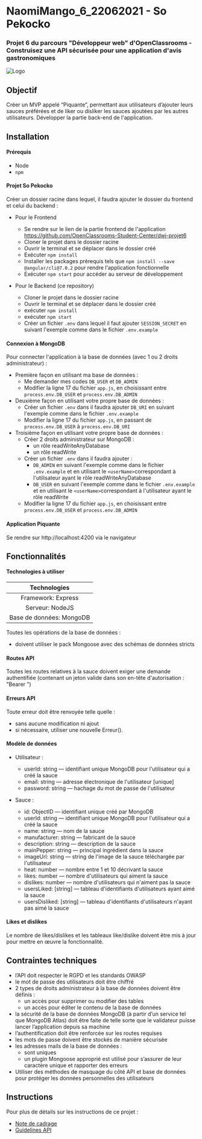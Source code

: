 # NaomiMango_6_22062021 - So Pekocko

### Projet 6 du parcours "Développeur web" d'OpenClassrooms - Construisez une API sécurisée pour une application d'avis gastronomiques

![Logo](https://user.oc-static.com/upload/2019/09/02/15674356878125_image2.png)

## Objectif

Créer un MVP appelé “Piquante”, permettant aux utilisateurs d’ajouter leurs sauces préférées et de liker ou disliker les sauces ajoutées par les autres utilisateurs. Développer la partie back-end de l'application.

## Installation

#### Prérequis

- Node
- `npm`

#### Projet So Pekocko

Créer un dossier racine dans lequel, il faudra ajouter le dossier du frontend et celui du backend :

- Pour le Frontend

  - Se rendre sur le lien de la partie frontend de l'application https://github.com/OpenClassrooms-Student-Center/dwj-projet6
  - Cloner le projet dans le dossier racine
  - Ouvrir le terminal et se déplacer dans le dossier créé
  - Exécuter `npm install`
  - Installer les packages prérequis tels que `npm install --save @angular/cli@7.0.2` pour rendre l'application fonctionnelle
  - Exécuter `npm start` pour accéder au serveur de développement

- Pour le Backend (ce repository)

  - Cloner le projet dans le dossier racine
  - Ouvrir le terminal et se déplacer dans le dossier créé
  - exécuter `npm install`
  - exécuter `npm start`
  - Créer un fichier `.env` dans lequel il faut ajouter `SESSION_SECRET` en suivant l'exemple comme dans le fichier `.env.example`

#### Connexion à MongoDB

Pour connecter l'application à la base de données (avec 1 ou 2 droits administrateur) :

- Première façon en utilisant ma base de données :
  - Me demander mes codes `DB_USER` et `DB_ADMIN`
  - Modifier la ligne 17 du fichier `app.js`, en choisissant entre `process.env.DB_USER` et `process.env.DB_ADMIN`
- Deuxième façon en utilisant votre propre base de données :
  - Créer un fichier `.env` dans il faudra ajouter `DB_URI` en suivant l'exemple comme dans le fichier `.env.example`
  - Modifier la ligne 17 du fichier `app.js`, en passant de `process.env.DB_USER` à `process.env.DB_URI`
- Troisième façon en utilisant votre propre base de données :
  - Créer 2 droits administrateur sur MongoDB :
    - un rôle readWriteAnyDatabase
    - un rôle readWrite
  - Créer un fichier `.env` dans il faudra ajouter :
    - `DB_ADMIN` en suivant l'exemple comme dans le fichier `.env.example` et en utilisant le `<userName>`correspondant à l'utilisateur ayant le rôle readWriteAnyDatabase
    - `DB_USER` en suivant l'exemple comme dans le fichier `.env.example` et en utilisant le `<userName>`correspondant à l'utilisateur ayant le rôle readWrite
  - Modifier la ligne 17 du fichier `app.js`, en choisissant entre `process.env.DB_USER` et `process.env.DB_ADMIN`

#### Application Piquante

Se rendre sur http://localhost:4200 via le navigateur

## Fonctionnalités

#### Technologies à utiliser

|       Technologies       |
| :----------------------: |
|    Framework: Express    |
|     Serveur: NodeJS      |
| Base de données: MongoDB |

Toutes les opérations de la base de données :

- doivent utiliser le pack Mongoose avec des schémas de données stricts

#### Routes API

Toutes les routes relatives à la sauce doivent exiger une demande authentifiée (contenant un jeton valide dans son en-tête d'autorisation : "Bearer <token>")

#### Erreurs API

Toute erreur doit être renvoyée telle quelle :

- sans aucune modification ni ajout
- si nécessaire, utiliser une nouvelle Erreur().

#### Modèle de données

- Utilisateur :

  - userId: ​string​ — identifiant unique MongoDB pour l'utilisateur qui a créé la sauce
  - email: ​string​ — adresse électronique de l'utilisateur [unique]
  - password: ​string​ — hachage du mot de passe de l'utilisateur

- Sauce :

  - id: ​ObjectID​ — identifiant unique créé par MongoDB
  - userId: ​string​ — identifiant unique MongoDB pour l'utilisateur qui a créé la sauce
  - name: ​string​ — nom de la sauce
  - manufacturer: ​string​ — fabricant de la sauce
  - description: ​string​ — description de la sauce
  - mainPepper: ​string​ — principal ingrédient dans la sauce
  - imageUrl: ​string​ — string de l'image de la sauce téléchargée par l'utilisateur
  - heat: ​number​ — nombre entre 1 et 10 décrivant la sauce
  - likes: ​number​ — nombre d'utilisateurs qui aiment la sauce
  - dislikes: ​number​ — nombre d'utilisateurs qui n'aiment pas la sauce
  - usersLiked: ​[string]​ — tableau d'identifiants d'utilisateurs ayant aimé la sauce
  - usersDisliked: ​[string]​ — tableau d'identifiants d'utilisateurs n'ayant pas aimé la sauce

#### Likes et dislikes

Le nombre de likes/dislikes et les tableaux like/dislike doivent être mis à jour pour mettre en œuvre la fonctionnalité.

## Contraintes techniques

- l’API doit respecter le RGPD et les standards OWASP
- le mot de passe des utilisateurs doit être chiffré
- 2 types de droits administrateur à la base de données doivent être définis :
  - un accès pour supprimer ou modifier des tables
  - un accès pour éditer le contenu de la base de données
- la sécurité de la base de données MongoDB (à partir d’un service tel que MongoDB Atlas) doit être faite de telle sorte que le validateur puisse lancer l’application depuis sa machine
- l’authentification doit être renforcée sur les routes requises
- les mots de passe doivent être stockés de manière sécurisée
- les adresses mails de la base de données :
  - sont uniques
  - un plugin Mongoose approprié est utilisé pour s’assurer de leur caractère unique et rapporter des erreurs
- Utiliser des méthodes de masquage du côté API et base de données pour protéger les données personnelles des utilisateurs

## Instructions

Pour plus de détails sur les instructions de ce projet :

- [Note de cadrage](https://github.com/NaoDevWeb31/NaomiMango_6_22062021/blob/main/rules/Note%20de%20cadrage%20So%20Pekocko%20V3.pdf)
- [Guidelines API](https://github.com/NaoDevWeb31/NaomiMango_6_22062021/blob/main/rules/Guidelines%20API.pdf)
